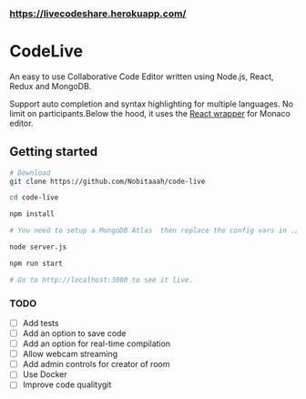 ### https://livecodeshare.herokuapp.com/

# CodeLive

An easy to use Collaborative Code Editor written using Node.js, React, Redux and MongoDB.

Support auto completion and syntax highlighting for multiple languages. No limit on participants.Below the hood, it uses the [React wrapper](https://github.com/suren-atoyan/monaco-react#readme) for Monaco editor.

## Getting started

```bash
# Download
git clone https://github.com/Nobitaaah/code-live

cd code-live

npm install

# You need to setup a MongoDB Atlas  then replace the config vars in ./config.

node server.js

npm run start

# Go to http://localhost:3000 to see it live.
```
### TODO

- [ ] Add tests
- [ ] Add an option to save code
- [ ] Add an option for real-time compilation
- [ ] Allow webcam streaming
- [ ] Add admin controls for creator of room
- [ ] Use Docker
- [ ] Improve code qualitygit
